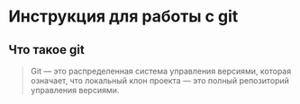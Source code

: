 # Инструкция для работы с git
## Что такое git 
>Git — это распределенная система управления версиями, которая означает, что локальный клон проекта — это полный репозиторий управления версиями.